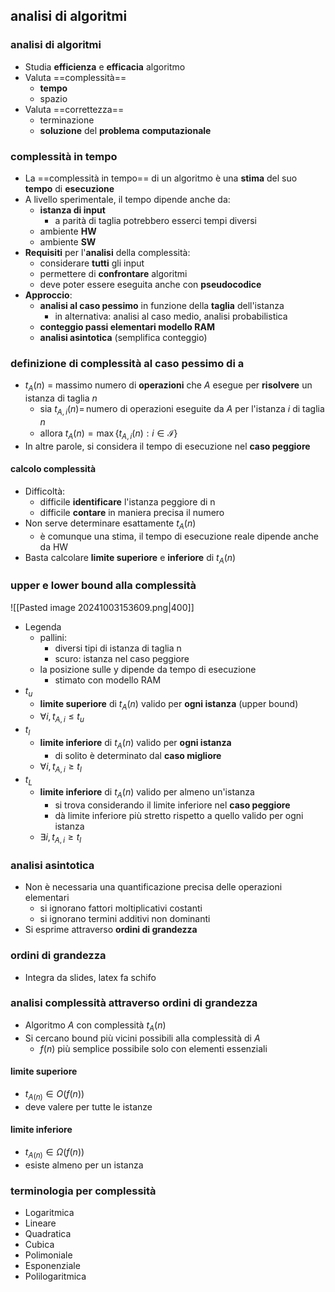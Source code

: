 ## analisi di algoritmi
### analisi di algoritmi
- Studia **efficienza** e **efficacia** algoritmo
- Valuta ==complessità==
	- **tempo**
	- spazio
- Valuta ==correttezza==
	- terminazione
	- **soluzione** del **problema** **computazionale**
### complessità in tempo
- La ==complessità in tempo== di un algoritmo è una **stima** del suo **tempo** di **esecuzione**
- A livello sperimentale, il tempo dipende anche da:
	- **istanza di input**
		-  a parità di taglia potrebbero esserci tempi diversi
	- ambiente **HW**
	- ambiente **SW**
- **Requisiti** per l'**analisi** della complessità:
	- considerare **tutti** gli input
	- permettere di **confrontare** algoritmi
	- deve poter essere eseguita anche con **pseudocodice**
- **Approccio**:
	- **analisi al caso pessimo** in funzione della **taglia** dell'istanza
		- in alternativa: analisi al caso medio, analisi probabilistica
	- **conteggio passi elementari modello RAM**
	- **analisi asintotica** (semplifica conteggio)
### definizione di complessità al caso pessimo di a
-  $t_A(n)$ = massimo numero di **operazioni** che $A$ esegue per **risolvere** un istanza di taglia $n$
	- sia $t_{A,i}(n)=\,$numero di operazioni eseguite da $A$ per l'istanza $i$ di taglia $n$
	- allora $t_A(n) = \max \left\{ t_{A,i}(n) : i \in \mathcal{I} \right\}$
- In altre parole, si considera il tempo di esecuzione nel **caso peggiore**
#### calcolo complessità
- Difficoltà:
	- difficile **identificare** l'istanza peggiore di n
	- difficile **contare** in maniera precisa il numero
- Non serve determinare esattamente $t_{A}(n)$
	- è comunque una stima, il tempo di esecuzione reale dipende anche da HW
- Basta calcolare **limite superiore** e **inferiore** di $t_{A}(n)$
### upper e lower bound alla complessità
![[Pasted image 20241003153609.png|400]]
- Legenda
	- pallini: 
		- diversi tipi di istanza di taglia n
		- scuro: istanza nel caso peggiore
	- la posizione sulle y dipende da tempo di esecuzione
		- stimato con modello RAM
- $t_u$
	- **limite superiore** di $t_A(n)$ valido per **ogni istanza** (upper bound)
	- $\forall i, t_{A,i} \leq t_u$
- $t_l$
	- **limite inferiore** di $t_A(n)$ valido per **ogni istanza**
		- di solito è determinato dal **caso migliore**
	- $\forall i, t_{A,i} \geq t_l$
- $t_L$
	- **limite inferiore** di $t_A(n)$ valido per almeno un'istanza
		- si trova considerando il limite inferiore nel **caso peggiore**
		- dà limite inferiore più stretto rispetto a quello valido per ogni istanza
	- $\exists i, t_{A,i} \geq t_l$
### analisi asintotica
- Non è necessaria una quantificazione precisa delle operazioni elementari
	- si ignorano fattori moltiplicativi costanti
	- si ignorano termini additivi non dominanti
- Si esprime attraverso **ordini di grandezza**
### ordini di grandezza
- Integra da slides, latex fa schifo

### analisi complessità attraverso ordini di grandezza
- Algoritmo $A$ con complessità $t_A(n)$
- Si cercano bound più vicini possibili alla complessità di $A$
	- $f(n)$ più semplice possibile solo con elementi essenziali
#### limite superiore
- $t_{A(n)}\in O(f(n))$
- deve valere per tutte le istanze
#### limite inferiore
- $t_{A(n)}\in \Omega(f(n))$
- esiste almeno per un istanza

### terminologia per complessità
- Logaritmica
- Lineare
- Quadratica
- Cubica
- Polimoniale
- Esponenziale
- Polilogaritmica